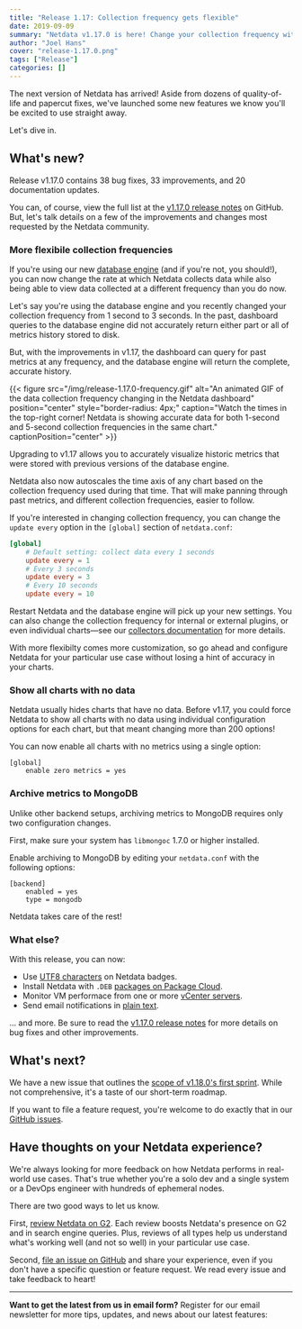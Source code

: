 ```yaml
---
title: "Release 1.17: Collection frequency gets flexible" 
date: 2019-09-09
summary: "Netdata v1.17.0 is here! Change your collection frequency without losing metrics, archive to MongoDB, use UT8 characters freely, and more." 
author: "Joel Hans" 
cover: "release-1.17.0.png" 
tags: ["Release"] 
categories: []
---
```


The next version of Netdata has arrived! Aside from dozens of quality-of-life and papercut fixes, we've launched some
new features we know you'll be excited to use straight away.

Let's dive in.

<!--more-->

## What's new?

Release v1.17.0 contains 38 bug fixes, 33 improvements, and 20 documentation updates.

You can, of course, view the full list at the [v1.17.0 release
notes](https://github.com/netdata/netdata/releases/tag/v1.17.0) on GitHub. But, let's talk details on a few of the
improvements and changes most requested by the Netdata community.

### More flexibile collection frequencies

If you're using our new [database engine](https://blog.netdata.cloud/posts/db-engine/) (and if you're not, you should!),
you can now change the rate at which Netdata collects data while also being able to view data collected at a different
frequency than you do now.

Let's say you're using the database engine and you recently changed your collection frequency from 1 second to 3
seconds. In the past, dashboard queries to the database engine did not accurately return either part or all of metrics
history stored to disk.

But, with the improvements in v1.17, the dashboard can query for past metrics at any frequency, and the database engine
will return the complete, accurate history.

{{< figure src="/img/release-1.17.0-frequency.gif" alt="An animated GIF of the data collection frequency changing in the Netdata dashboard" position="center" style="border-radius: 4px;" caption="Watch the times in the top-right corner! Netdata is showing accurate data for both 1-second and 5-second collection frequencies in the same chart." captionPosition="center" >}}

Upgrading to v1.17 allows you to accurately visualize historic metrics that were stored with previous versions of the
database engine.

Netdata also now autoscales the time axis of any chart based on the collection frequency used during that time. That
will make panning through past metrics, and different collection frequencies, easier to follow.

If you're interested in changing collection frequency, you can change the `update every` option in the `[global]`
section of `netdata.conf`:

```conf
[global]
    # Default setting: collect data every 1 seconds
    update every = 1
    # Every 3 seconds
    update every = 3
    # Every 10 seconds
    update every = 10
```

Restart Netdata and the database engine will pick up your new settings. You can also change the collection frequency
for internal or external plugins, or even individual charts—see our [collectors
documentation](https://docs.netdata.cloud/collectors/) for more details.

With more flexibilty comes more customization, so go ahead and configure Netdata for your particular use case without
losing a hint of accuracy in your charts.

### Show all charts with no data

Netdata usually hides charts that have no data. Before v1.17, you could force Netdata to show all charts with no data
using individual configuration options for each chart, but that meant changing more than 200 options!

You can now enable all charts with no metrics using a single option:

```
[global]
    enable zero metrics = yes
```

### Archive metrics to MongoDB

Unlike other backend setups, archiving metrics to MongoDB requires only two configuration changes.

First, make sure your system has `libmongoc` 1.7.0 or higher installed.

Enable archiving to MongoDB by editing your `netdata.conf` with the following options:

```
[backend]
    enabled = yes
    type = mongodb
```

Netdata takes care of the rest!

### What else?

With this release, you can now:

- Use [UTF8 characters](https://github.com/netdata/netdata/pull/6426) on Netdata badges.
- Install Netdata with `.DEB` [packages on Package Cloud](https://packagecloud.io/netdata).
- Monitor VM performace from one or more [vCenter
  servers](https://docs.netdata.cloud/collectors/go.d.plugin/modules/vsphere/).
- Send email notifications in [plain text](https://github.com/netdata/netdata/pull/6485).

... and more. Be sure to read the [v1.17.0 release notes](https://github.com/netdata/netdata/releases/tag/v1.17.0) for
more details on bug fixes and other improvements.

## What's next?

We have a new issue that outlines the [scope of v1.18.0's first sprint](https://github.com/netdata/netdata/issues/6770).
While not comprehensive, it's a taste of our short-term roadmap.

If you want to file a feature request, you're welcome to do exactly that in our [GitHub
issues](https://github.com/netdata/netdata/issues/new?labels=feature+request%2C+needs+triage&template=feature_request.md).

## Have thoughts on your Netdata experience?

We're always looking for more feedback on how Netdata performs in real-world use cases. That's true whether you're a
solo dev and a single system or a DevOps engineer with hundreds of ephemeral nodes.

There are two good ways to let us know.

First, [review Netdata on G2](https://www.g2.com/products/netdata/reviews). Each review boosts Netdata's presence on G2
and in search engine queries. Plus, reviews of all types help us understand what's working well (and not so well) in
your particular use case.

Second, [file an issue on GitHub](https://github.com/netdata/netdata/issues/new) and share your experience, even if you
don't have a specific question or feature request. We read every issue and take feedback to heart!

---

**Want to get the latest from us in email form?** Register for our email newsletter for more tips, updates, and news
about our latest features:

<script charset="utf-8" type="text/javascript" src="//js.hsforms.net/forms/shell.js"></script>
<script>
  hbspt.forms.create({
    portalId: "4567453",
    formId: "6a20deb5-a1e6-4312-9c4d-f6862f947fe0"
});
</script>